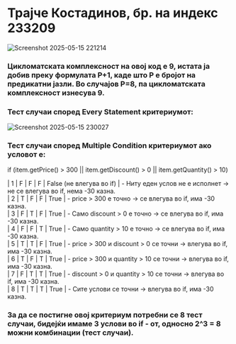# Трајче Костадинов, бр. на индекс 233209


![Screenshot 2025-05-15 221214](https://github.com/user-attachments/assets/8e0d6257-88fd-48ed-967c-da6ce111f94c)

### Цикломатската комплексност на овој код е 9, истата ја добив преку формулата P+1, каде што P е бројот на предикатни јазли. Во случајoв P=8, па цикломатската комплексност изнесува 9.

### Тест случаи според Every Statement критериумот:

![Screenshot 2025-05-15 230027](https://github.com/user-attachments/assets/07a4b090-758e-4c80-a816-cbedad0dd377)

### Тест случаи според Multiple Condition критериумот ако условот е: 
if (item.getPrice() > 300 || item.getDiscount() > 0 || item.getQuantity() > 10)

| 1 | F | F | F | False (не влегува во if) | - Ниту еден услов не е исполнет → не се влегува во if, нема -30 казна. <br>
| 2 | T | F | F | True | - price > 300 е точно → се влегува во if, има -30 казна. <br>
| 3 | F | T | F | True | - Само discount > 0 е точно → се влегува во if, има -30 казна. <br>
| 4 | F | F | T | True | - Само quantity > 10 е точно → се влегува во if, има -30 казна. <br>
| 5 | T | T | F | True | - price > 300 и discount > 0 се точни → влегува во if, има -30 казна. <br>
| 6 | T | F | T | True | - price > 300 и quantity > 10 се точни → влегува во if, има -30 казна. <br>
| 7 | F | T | T | True | - discount > 0 и quantity > 10 се точни → влегува во if, има -30 казна. <br>
| 8 | T | T | T | True |  - Сите услови се точни → влегува во if, има -30 казна. <br>

### За да се постигне овој критериум потребни се 8 тест случаи, бидејќи имаме 3 услови во if - от, односно 2^3 = 8 можни комбинации (тест случаи).




